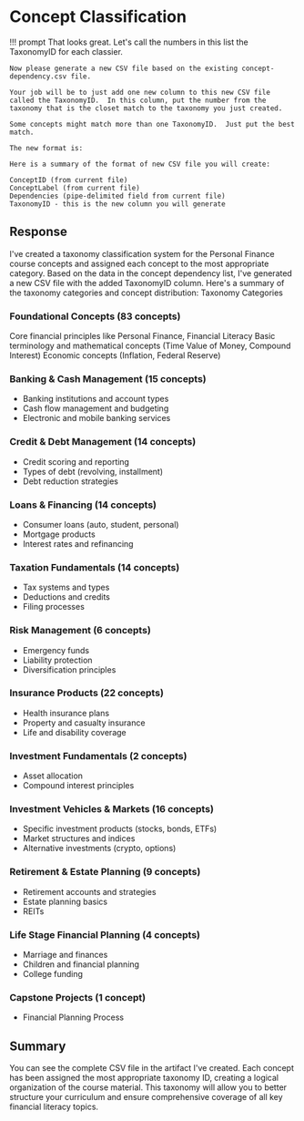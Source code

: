 # Concept Classification

!!! prompt
    That looks great.  Let's call the numbers in this list the TaxonomyID for each classier.

    Now please generate a new CSV file based on the existing concept-dependency.csv file.
    
    Your job will be to just add one new column to this new CSV file called the TaxonomyID.  In this column, put the number from the taxonomy that is the closet match to the taxonomy you just created.

    Some concepts might match more than one TaxonomyID.  Just put the best match.

    The new format is:

    Here is a summary of the format of new CSV file you will create:

    ConceptID (from current file)
    ConceptLabel (from current file)
    Dependencies (pipe-delimited field from current file)
    TaxonomyID - this is the new column you will generate

## Response 

I've created a taxonomy classification system for the  Personal Finance course concepts and assigned each concept to the most appropriate category. Based on the data in the concept dependency list, I've generated a new CSV file with the added TaxonomyID column.
Here's a summary of the taxonomy categories and concept distribution:
Taxonomy Categories

### Foundational Concepts (83 concepts)

Core financial principles like Personal Finance, Financial Literacy
Basic terminology and mathematical concepts (Time Value of Money, Compound Interest)
Economic concepts (Inflation, Federal Reserve)


### Banking & Cash Management (15 concepts)

- Banking institutions and account types
- Cash flow management and budgeting
- Electronic and mobile banking services

### Credit & Debt Management (14 concepts)

- Credit scoring and reporting
- Types of debt (revolving, installment)
- Debt reduction strategies

### Loans & Financing (14 concepts)

- Consumer loans (auto, student, personal)
- Mortgage products
- Interest rates and refinancing

### Taxation Fundamentals (14 concepts)

- Tax systems and types
- Deductions and credits
- Filing processes

### Risk Management (6 concepts)

- Emergency funds
- Liability protection
- Diversification principles

### Insurance Products (22 concepts)

- Health insurance plans
- Property and casualty insurance
- Life and disability coverage

### Investment Fundamentals (2 concepts)

- Asset allocation
- Compound interest principles

### Investment Vehicles & Markets (16 concepts)

- Specific investment products (stocks, bonds, ETFs)
- Market structures and indices
- Alternative investments (crypto, options)

### Retirement & Estate Planning (9 concepts)

- Retirement accounts and strategies
- Estate planning basics
- REITs

### Life Stage Financial Planning (4 concepts)

- Marriage and finances
- Children and financial planning
- College funding

### Capstone Projects (1 concept)

- Financial Planning Process

## Summary

You can see the complete CSV file in the artifact I've created. Each concept has been assigned the most appropriate taxonomy ID, creating a logical organization of the course material. This taxonomy will allow you to better structure your curriculum and ensure comprehensive coverage of all key financial literacy topics.